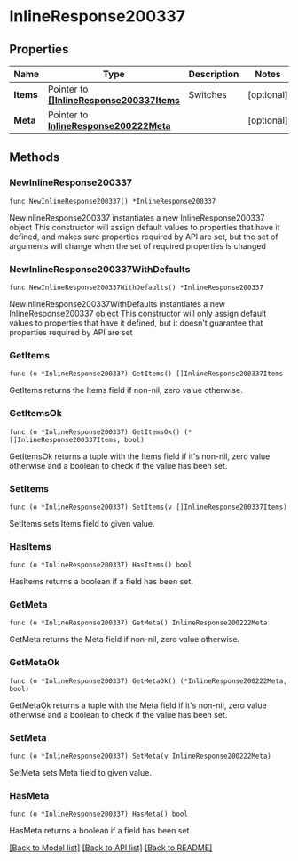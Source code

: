 # InlineResponse200337

## Properties

Name | Type | Description | Notes
------------ | ------------- | ------------- | -------------
**Items** | Pointer to [**[]InlineResponse200337Items**](InlineResponse200337Items.md) | Switches | [optional] 
**Meta** | Pointer to [**InlineResponse200222Meta**](InlineResponse200222Meta.md) |  | [optional] 

## Methods

### NewInlineResponse200337

`func NewInlineResponse200337() *InlineResponse200337`

NewInlineResponse200337 instantiates a new InlineResponse200337 object
This constructor will assign default values to properties that have it defined,
and makes sure properties required by API are set, but the set of arguments
will change when the set of required properties is changed

### NewInlineResponse200337WithDefaults

`func NewInlineResponse200337WithDefaults() *InlineResponse200337`

NewInlineResponse200337WithDefaults instantiates a new InlineResponse200337 object
This constructor will only assign default values to properties that have it defined,
but it doesn't guarantee that properties required by API are set

### GetItems

`func (o *InlineResponse200337) GetItems() []InlineResponse200337Items`

GetItems returns the Items field if non-nil, zero value otherwise.

### GetItemsOk

`func (o *InlineResponse200337) GetItemsOk() (*[]InlineResponse200337Items, bool)`

GetItemsOk returns a tuple with the Items field if it's non-nil, zero value otherwise
and a boolean to check if the value has been set.

### SetItems

`func (o *InlineResponse200337) SetItems(v []InlineResponse200337Items)`

SetItems sets Items field to given value.

### HasItems

`func (o *InlineResponse200337) HasItems() bool`

HasItems returns a boolean if a field has been set.

### GetMeta

`func (o *InlineResponse200337) GetMeta() InlineResponse200222Meta`

GetMeta returns the Meta field if non-nil, zero value otherwise.

### GetMetaOk

`func (o *InlineResponse200337) GetMetaOk() (*InlineResponse200222Meta, bool)`

GetMetaOk returns a tuple with the Meta field if it's non-nil, zero value otherwise
and a boolean to check if the value has been set.

### SetMeta

`func (o *InlineResponse200337) SetMeta(v InlineResponse200222Meta)`

SetMeta sets Meta field to given value.

### HasMeta

`func (o *InlineResponse200337) HasMeta() bool`

HasMeta returns a boolean if a field has been set.


[[Back to Model list]](../README.md#documentation-for-models) [[Back to API list]](../README.md#documentation-for-api-endpoints) [[Back to README]](../README.md)


